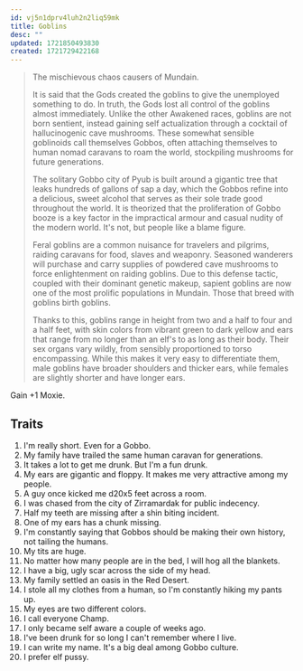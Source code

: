 ```yaml
---
id: vj5n1dprv4luh2n2liq59mk
title: Goblins
desc: ""
updated: 1721850493830
created: 1721729422168
---
```


> The mischievous chaos causers of Mundain.
>
> It is said that the Gods created the goblins to give the unemployed something to do. In truth, the Gods lost all control of the goblins almost immediately. Unlike the other Awakened races, goblins are not born sentient, instead gaining self actualization through a cocktail of hallucinogenic cave mushrooms. These somewhat sensible goblinoids call themselves Gobbos, often attaching themselves to human nomad caravans to roam the world, stockpiling mushrooms for future generations.
>
> The solitary Gobbo city of Pyub is built around a gigantic tree that leaks hundreds of gallons of sap a day, which the Gobbos refine into a delicious, sweet alcohol that serves as their sole trade good throughout the world. It is theorized that the proliferation of Gobbo booze is a key factor in the impractical armour and casual nudity of the modern world. It's not, but people like a blame figure.
>
> Feral goblins are a common nuisance for travelers and pilgrims, raiding caravans for food, slaves and weaponry. Seasoned wanderers will purchase and carry supplies of powdered cave mushrooms to force enlightenment on raiding goblins. Due to this defense tactic, coupled with their dominant genetic makeup, sapient goblins are now one of the most prolific populations in Mundain. Those that breed with goblins birth goblins.
>
> Thanks to this, goblins range in height from two and a half to four and a half feet, with skin colors from vibrant green to dark yellow and ears that range from no longer than an elf's to as long as their body. Their sex organs vary wildly, from sensibly proportioned to torso encompassing. While this makes it very easy to differentiate them, male goblins have broader shoulders and thicker ears, while females are slightly shorter and have longer ears.

Gain +1 Moxie.

## Traits

1. I'm really short. Even for a Gobbo.
2. My family have trailed the same human caravan for generations.
3. It takes a lot to get me drunk. But I'm a fun drunk.
4. My ears are gigantic and floppy. It makes me very attractive among my people.
5. A guy once kicked me d20x5 feet across a room.
6. I was chased from the city of Zirramardak for public indecency.
7. Half my teeth are missing after a shin biting incident.
8. One of my ears has a chunk missing.
9. I'm constantly saying that Gobbos should be making their own history, not tailing the humans.
10. My tits are huge.
11. No matter how many people are in the bed, I will hog all the blankets.
12. I have a big, ugly scar across the side of my head.
13. My family settled an oasis in the Red Desert.
14. I stole all my clothes from a human, so I'm constantly hiking my pants up.
15. My eyes are two different colors.
16. I call everyone Champ.
17. I only became self aware a couple of weeks ago.
18. I've been drunk for so long I can't remember where I live.
19. I can write my name. It's a big deal among Gobbo culture.
20. I prefer elf pussy.

